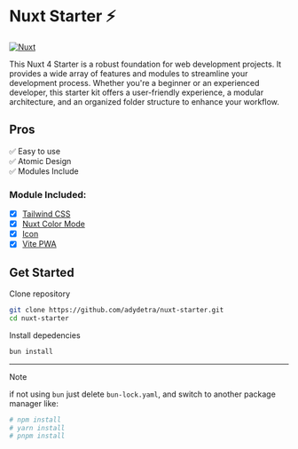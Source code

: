 # Nuxt Starter ⚡️

[nuxt-src]: https://img.shields.io/badge/Nuxt-18181B?logo=nuxt.js
[nuxt-href]: https://nuxt.com

[![Nuxt][nuxt-src]][nuxt-href]

This Nuxt 4 Starter is a robust foundation for web development projects. It provides a wide array of features and modules to streamline your development process. Whether you're a beginner or an experienced developer, this starter kit offers a user-friendly experience, a modular architecture, and an organized folder structure to enhance your workflow.

## Pros

✅ Easy to use\
✅ Atomic Design\
✅ Modules Include

### Module Included:

- [x] [Tailwind CSS](https://nuxt.com/modules/tailwindcss)
- [x] [Nuxt Color Mode](https://nuxt.com/modules/color-mode)
- [x] [Icon](https://nuxt.com/modules/icon)
- [x] [Vite PWA](https://nuxt.com/modules/vite-pwa-nuxt)

## Get Started

Clone repository

```bash
git clone https://github.com/adydetra/nuxt-starter.git
cd nuxt-starter
```

Install depedencies

```bash
bun install
```

---

> [!NOTE]
> if not using `bun` just delete `bun-lock.yaml`, and switch to another package manager like:

```bash
# npm install
# yarn install
# pnpm install
```
